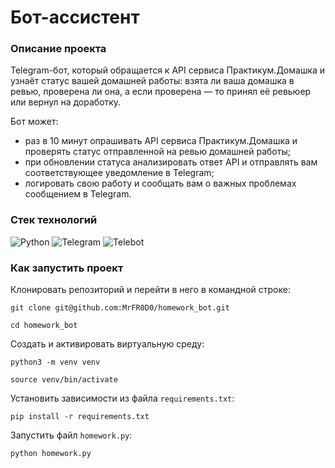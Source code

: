 # Бот-ассистент

### Описание проекта

Telegram-бот, который обращается к API сервиса Практикум.Домашка и узнаёт статус вашей домашней работы: взята ли ваша домашка в ревью, проверена ли она, а если проверена — то принял её ревьюер или вернул на доработку.

Бот может:
- раз в 10 минут опрашивать API сервиса Практикум.Домашка и проверять статус отправленной на ревью домашней работы;
- при обновлении статуса анализировать ответ API и отправлять вам соответствующее уведомление в Telegram;
- логировать свою работу и сообщать вам о важных проблемах сообщением в Telegram.

### Стек технологий
![Python](https://img.shields.io/badge/Python-3776AB?style=for-the-badge&logo=python&logoColor=white)
![Telegram](https://img.shields.io/badge/Telegram-26A5E4?style=for-the-badge&logo=telegram?logoColor=white)
![Telebot](https://img.shields.io/badge/Telebot-66A7E4?style=for-the-badge&logo=telebot?logoColor=white)
### Как запустить проект

Клонировать репозиторий и перейти в него в командной строке:
```
git clone git@github.com:MrFR0D0/homework_bot.git
```
```
cd homework_bot
```

Создать и активировать виртуальную среду:
```
python3 -m venv venv
```
```
source venv/bin/activate
```

Установить зависимости из файла `requirements.txt`:
```
pip install -r requirements.txt
```

Запустить файл `homework.py`:
```
python homework.py
```
